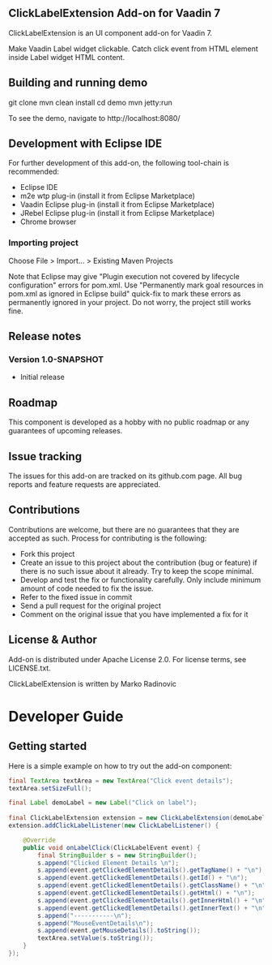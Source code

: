 ## ClickLabelExtension Add-on for Vaadin 7

ClickLabelExtension is an UI component add-on for Vaadin 7.

Make Vaadin Label widget clickable.
Catch click event from HTML element inside Label widget HTML content.

## Building and running demo

git clone <url of the ClickLabelExtension repository>
mvn clean install
cd demo
mvn jetty:run

To see the demo, navigate to http://localhost:8080/

## Development with Eclipse IDE

For further development of this add-on, the following tool-chain is recommended:
- Eclipse IDE
- m2e wtp plug-in (install it from Eclipse Marketplace)
- Vaadin Eclipse plug-in (install it from Eclipse Marketplace)
- JRebel Eclipse plug-in (install it from Eclipse Marketplace)
- Chrome browser

### Importing project

Choose File > Import... > Existing Maven Projects

Note that Eclipse may give "Plugin execution not covered by lifecycle configuration" errors for pom.xml. Use "Permanently mark goal resources in pom.xml as ignored in Eclipse build" quick-fix to mark these errors as permanently ignored in your project. Do not worry, the project still works fine. 

## Release notes

### Version 1.0-SNAPSHOT
- Initial release

## Roadmap

This component is developed as a hobby with no public roadmap or any guarantees of upcoming releases.

## Issue tracking

The issues for this add-on are tracked on its github.com page. All bug reports and feature requests are appreciated. 

## Contributions

Contributions are welcome, but there are no guarantees that they are accepted as such. Process for contributing is the following:
- Fork this project
- Create an issue to this project about the contribution (bug or feature) if there is no such issue about it already. Try to keep the scope minimal.
- Develop and test the fix or functionality carefully. Only include minimum amount of code needed to fix the issue.
- Refer to the fixed issue in commit
- Send a pull request for the original project
- Comment on the original issue that you have implemented a fix for it

## License & Author

Add-on is distributed under Apache License 2.0. For license terms, see LICENSE.txt.

ClickLabelExtension is written by Marko Radinovic

# Developer Guide

## Getting started

Here is a simple example on how to try out the add-on component:

```java
final TextArea textArea = new TextArea("Click event details");
textArea.setSizeFull();

final Label demoLabel = new Label("Click on label");
                
final ClickLabelExtension extension = new ClickLabelExtension(demoLabel);
extension.addClickLabelListener(new ClickLabelListener() {

	@Override
	public void onLabelClick(ClickLabelEvent event) {
		final StringBuilder s = new StringBuilder();
		s.append("Clicked Element Details \n");
		s.append(event.getClickedElementDetails().getTagName() + "\n");
		s.append(event.getClickedElementDetails().getId() + "\n");
		s.append(event.getClickedElementDetails().getClassName() + "\n");
		s.append(event.getClickedElementDetails().getHtml() + "\n");
		s.append(event.getClickedElementDetails().getInnerHtml() + "\n");
		s.append(event.getClickedElementDetails().getInnerText() + "\n");
		s.append("-----------\n");
		s.append("MouseEventDetails\n");
		s.append(event.getMouseDetails().toString());
		textArea.setValue(s.toString());
	}
});
```
